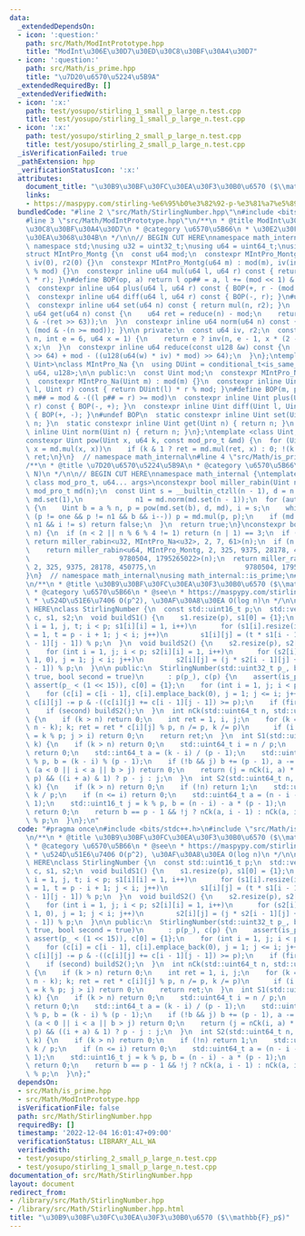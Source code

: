 ```yaml
---
data:
  _extendedDependsOn:
  - icon: ':question:'
    path: src/Math/ModIntPrototype.hpp
    title: "ModInt\u306E\u30D7\u30ED\u30C8\u30BF\u30A4\u30D7"
  - icon: ':question:'
    path: src/Math/is_prime.hpp
    title: "\u7D20\u6570\u5224\u5B9A"
  _extendedRequiredBy: []
  _extendedVerifiedWith:
  - icon: ':x:'
    path: test/yosupo/stirling_1_small_p_large_n.test.cpp
    title: test/yosupo/stirling_1_small_p_large_n.test.cpp
  - icon: ':x:'
    path: test/yosupo/stirling_2_small_p_large_n.test.cpp
    title: test/yosupo/stirling_2_small_p_large_n.test.cpp
  _isVerificationFailed: true
  _pathExtension: hpp
  _verificationStatusIcon: ':x:'
  attributes:
    document_title: "\u30B9\u30BF\u30FC\u30EA\u30F3\u30B0\u6570 ($\\mathbb{F}_p$)"
    links:
    - https://maspypy.com/stirling-%e6%95%b0%e3%82%92-p-%e3%81%a7%e5%89%b2%e3%81%a3%e3%81%9f%e4%bd%99%e3%82%8a%e3%81%ae%e8%a8%88%e7%ae%97
  bundledCode: "#line 2 \"src/Math/StirlingNumber.hpp\"\n#include <bits/stdc++.h>\n\
    #line 3 \"src/Math/ModIntPrototype.hpp\"\n/**\n * @title ModInt\u306E\u30D7\u30ED\
    \u30C8\u30BF\u30A4\u30D7\n * @category \u6570\u5B66\n * \u30E2\u30F3\u30B4\u30E1\
    \u30EA\u3068\u304B\n */\n\n// BEGIN CUT HERE\nnamespace math_internal {\nusing\
    \ namespace std;\nusing u32 = uint32_t;\nusing u64 = uint64_t;\nusing u128 = __uint128_t;\n\
    struct MIntPro_Montg {\n  const u64 mod;\n  constexpr MIntPro_Montg() : mod(0),\
    \ iv(0), r2(0) {}\n  constexpr MIntPro_Montg(u64 m) : mod(m), iv(inv(m)), r2(-u128(mod)\
    \ % mod) {}\n  constexpr inline u64 mul(u64 l, u64 r) const { return reduce(u128(l)\
    \ * r); }\n#define BOP(op, a) return l op## = a, l += (mod << 1) & -(l >> 63)\n\
    \  constexpr inline u64 plus(u64 l, u64 r) const { BOP(+, r - (mod << 1)); }\n\
    \  constexpr inline u64 diff(u64 l, u64 r) const { BOP(-, r); }\n#undef BOP\n\
    \  constexpr inline u64 set(u64 n) const { return mul(n, r2); }\n  constexpr inline\
    \ u64 get(u64 n) const {\n    u64 ret = reduce(n) - mod;\n    return ret + (mod\
    \ & -(ret >> 63));\n  }\n  constexpr inline u64 norm(u64 n) const { return n -\
    \ (mod & -(n >= mod)); }\n\n private:\n  const u64 iv, r2;\n  constexpr u64 inv(u64\
    \ n, int e = 6, u64 x = 1) {\n    return e ? inv(n, e - 1, x * (2 - x * n)) :\
    \ x;\n  }\n  constexpr inline u64 reduce(const u128 &w) const {\n    return u64(w\
    \ >> 64) + mod - ((u128(u64(w) * iv) * mod) >> 64);\n  }\n};\ntemplate <class\
    \ Uint>\nclass MIntPro_Na {\n  using DUint = conditional_t<is_same_v<Uint, u32>,\
    \ u64, u128>;\n\n public:\n  const Uint mod;\n  constexpr MIntPro_Na() : mod(0){};\n\
    \  constexpr MIntPro_Na(Uint m) : mod(m) {}\n  constexpr inline Uint mul(Uint\
    \ l, Uint r) const { return DUint(l) * r % mod; }\n#define BOP(m, p) return l\
    \ m## = mod & -((l p## = r) >= mod)\n  constexpr inline Uint plus(Uint l, Uint\
    \ r) const { BOP(-, +); }\n  constexpr inline Uint diff(Uint l, Uint r) const\
    \ { BOP(+, -); }\n#undef BOP\n  static constexpr inline Uint set(Uint n) { return\
    \ n; }\n  static constexpr inline Uint get(Uint n) { return n; }\n  static constexpr\
    \ inline Uint norm(Uint n) { return n; }\n};\ntemplate <class Uint, class mod_pro_t>\n\
    constexpr Uint pow(Uint x, u64 k, const mod_pro_t &md) {\n  for (Uint ret = md.set(1);;\
    \ x = md.mul(x, x))\n    if (k & 1 ? ret = md.mul(ret, x) : 0; !(k >>= 1)) return\
    \ ret;\n}\n}  // namespace math_internal\n#line 4 \"src/Math/is_prime.hpp\"\n\
    /**\n * @title \u7D20\u6570\u5224\u5B9A\n * @category \u6570\u5B66\n *  O(log\
    \ N)\n */\n\n// BEGIN CUT HERE\nnamespace math_internal {\ntemplate <class Uint,\
    \ class mod_pro_t, u64... args>\nconstexpr bool miller_rabin(Uint n) {\n  const\
    \ mod_pro_t md(n);\n  const Uint s = __builtin_ctzll(n - 1), d = n >> s, one =\
    \ md.set(1),\n             n1 = md.norm(md.set(n - 1));\n  for (auto a : {args...})\
    \ {\n    Uint b = a % n, p = pow(md.set(b), d, md), i = s;\n    while (p = md.norm(p),\
    \ (p != one && p != n1 && b && i--)) p = md.mul(p, p);\n    if (md.norm(p) !=\
    \ n1 && i != s) return false;\n  }\n  return true;\n}\nconstexpr bool is_prime(u64\
    \ n) {\n  if (n < 2 || n % 6 % 4 != 1) return (n | 1) == 3;\n  if (n < UINT_MAX)\
    \ return miller_rabin<u32, MIntPro_Na<u32>, 2, 7, 61>(n);\n  if (n < LLONG_MAX)\n\
    \    return miller_rabin<u64, MIntPro_Montg, 2, 325, 9375, 28178, 450775,\n  \
    \                      9780504, 1795265022>(n);\n  return miller_rabin<u64, MIntPro_Na<u64>,\
    \ 2, 325, 9375, 28178, 450775,\n                      9780504, 1795265022>(n);\n\
    }\n}  // namespace math_internal\nusing math_internal::is_prime;\n#line 4 \"src/Math/StirlingNumber.hpp\"\
    \n/**\n * @title \u30B9\u30BF\u30FC\u30EA\u30F3\u30B0\u6570 ($\\mathbb{F}_p$)\n\
    \ * @category \u6570\u5B66\n * @see\n * https://maspypy.com/stirling-%e6%95%b0%e3%82%92-p-%e3%81%a7%e5%89%b2%e3%81%a3%e3%81%9f%e4%bd%99%e3%82%8a%e3%81%ae%e8%a8%88%e7%ae%97\n\
    \ * \u524D\u51E6\u7406 O(p^2), \u30AF\u30A8\u30EA O(log n)\n */\n\n// BEGIN CUT\
    \ HERE\nclass StirlingNumber {\n  const std::uint16_t p;\n  std::vector<std::vector<std::uint16_t>>\
    \ c, s1, s2;\n  void buildS1() {\n    s1.resize(p), s1[0] = {1};\n    for (int\
    \ i = 1, j, t; i < p; s1[i][i] = 1, i++)\n      for (s1[i].resize(i + 1, 0), j\
    \ = 1, t = p - i + 1; j < i; j++)\n        s1[i][j] = (t * s1[i - 1][j] + s1[i\
    \ - 1][j - 1]) % p;\n  }\n  void buildS2() {\n    s2.resize(p), s2[0] = {1};\n\
    \    for (int i = 1, j; i < p; s2[i][i] = 1, i++)\n      for (s2[i].resize(i +\
    \ 1, 0), j = 1; j < i; j++)\n        s2[i][j] = (j * s2[i - 1][j] + s2[i - 1][j\
    \ - 1]) % p;\n  }\n\n public:\n  StirlingNumber(std::uint32_t p_, bool first =\
    \ true, bool second = true)\n      : p(p_), c(p) {\n    assert(is_prime(p_)),\
    \ assert(p_ < (1 << 15)), c[0] = {1};\n    for (int i = 1, j; i < p; i++)\n  \
    \    for (c[i] = c[i - 1], c[i].emplace_back(0), j = 1; j <= i; j++)\n       \
    \ c[i][j] -= p & -((c[i][j] += c[i - 1][j - 1]) >= p);\n    if (first) buildS1();\n\
    \    if (second) buildS2();\n  }\n  int nCk(std::uint64_t n, std::uint64_t k)\
    \ {\n    if (k > n) return 0;\n    int ret = 1, i, j;\n    for (k = std::min(k,\
    \ n - k); k; ret = ret * c[i][j] % p, n /= p, k /= p)\n      if (i = n % p, j\
    \ = k % p; j > i) return 0;\n    return ret;\n  }\n  int S1(std::uint64_t n, std::uint64_t\
    \ k) {\n    if (k > n) return 0;\n    std::uint64_t i = n / p;\n    if (i > k)\
    \ return 0;\n    std::int64_t a = (k - i) / (p - 1);\n    std::uint16_t j = n\
    \ % p, b = (k - i) % (p - 1);\n    if (!b && j) b += (p - 1), a -= 1;\n    if\
    \ (a < 0 || i < a || b > j) return 0;\n    return (j = nCk(i, a) * s1[j][b] %\
    \ p) && ((i + a) & 1) ? p - j : j;\n  }\n  int S2(std::uint64_t n, std::uint64_t\
    \ k) {\n    if (k > n) return 0;\n    if (!n) return 1;\n    std::uint64_t i =\
    \ k / p;\n    if (n <= i) return 0;\n    std::uint64_t a = (n - i - 1) / (p -\
    \ 1);\n    std::uint16_t j = k % p, b = (n - i) - a * (p - 1);\n    if (j > b)\
    \ return 0;\n    return b == p - 1 && !j ? nCk(a, i - 1) : nCk(a, i) * s2[b][j]\
    \ % p;\n  }\n};\n"
  code: "#pragma once\n#include <bits/stdc++.h>\n#include \"src/Math/is_prime.hpp\"\
    \n/**\n * @title \u30B9\u30BF\u30FC\u30EA\u30F3\u30B0\u6570 ($\\mathbb{F}_p$)\n\
    \ * @category \u6570\u5B66\n * @see\n * https://maspypy.com/stirling-%e6%95%b0%e3%82%92-p-%e3%81%a7%e5%89%b2%e3%81%a3%e3%81%9f%e4%bd%99%e3%82%8a%e3%81%ae%e8%a8%88%e7%ae%97\n\
    \ * \u524D\u51E6\u7406 O(p^2), \u30AF\u30A8\u30EA O(log n)\n */\n\n// BEGIN CUT\
    \ HERE\nclass StirlingNumber {\n  const std::uint16_t p;\n  std::vector<std::vector<std::uint16_t>>\
    \ c, s1, s2;\n  void buildS1() {\n    s1.resize(p), s1[0] = {1};\n    for (int\
    \ i = 1, j, t; i < p; s1[i][i] = 1, i++)\n      for (s1[i].resize(i + 1, 0), j\
    \ = 1, t = p - i + 1; j < i; j++)\n        s1[i][j] = (t * s1[i - 1][j] + s1[i\
    \ - 1][j - 1]) % p;\n  }\n  void buildS2() {\n    s2.resize(p), s2[0] = {1};\n\
    \    for (int i = 1, j; i < p; s2[i][i] = 1, i++)\n      for (s2[i].resize(i +\
    \ 1, 0), j = 1; j < i; j++)\n        s2[i][j] = (j * s2[i - 1][j] + s2[i - 1][j\
    \ - 1]) % p;\n  }\n\n public:\n  StirlingNumber(std::uint32_t p_, bool first =\
    \ true, bool second = true)\n      : p(p_), c(p) {\n    assert(is_prime(p_)),\
    \ assert(p_ < (1 << 15)), c[0] = {1};\n    for (int i = 1, j; i < p; i++)\n  \
    \    for (c[i] = c[i - 1], c[i].emplace_back(0), j = 1; j <= i; j++)\n       \
    \ c[i][j] -= p & -((c[i][j] += c[i - 1][j - 1]) >= p);\n    if (first) buildS1();\n\
    \    if (second) buildS2();\n  }\n  int nCk(std::uint64_t n, std::uint64_t k)\
    \ {\n    if (k > n) return 0;\n    int ret = 1, i, j;\n    for (k = std::min(k,\
    \ n - k); k; ret = ret * c[i][j] % p, n /= p, k /= p)\n      if (i = n % p, j\
    \ = k % p; j > i) return 0;\n    return ret;\n  }\n  int S1(std::uint64_t n, std::uint64_t\
    \ k) {\n    if (k > n) return 0;\n    std::uint64_t i = n / p;\n    if (i > k)\
    \ return 0;\n    std::int64_t a = (k - i) / (p - 1);\n    std::uint16_t j = n\
    \ % p, b = (k - i) % (p - 1);\n    if (!b && j) b += (p - 1), a -= 1;\n    if\
    \ (a < 0 || i < a || b > j) return 0;\n    return (j = nCk(i, a) * s1[j][b] %\
    \ p) && ((i + a) & 1) ? p - j : j;\n  }\n  int S2(std::uint64_t n, std::uint64_t\
    \ k) {\n    if (k > n) return 0;\n    if (!n) return 1;\n    std::uint64_t i =\
    \ k / p;\n    if (n <= i) return 0;\n    std::uint64_t a = (n - i - 1) / (p -\
    \ 1);\n    std::uint16_t j = k % p, b = (n - i) - a * (p - 1);\n    if (j > b)\
    \ return 0;\n    return b == p - 1 && !j ? nCk(a, i - 1) : nCk(a, i) * s2[b][j]\
    \ % p;\n  }\n};"
  dependsOn:
  - src/Math/is_prime.hpp
  - src/Math/ModIntPrototype.hpp
  isVerificationFile: false
  path: src/Math/StirlingNumber.hpp
  requiredBy: []
  timestamp: '2022-12-04 16:01:47+09:00'
  verificationStatus: LIBRARY_ALL_WA
  verifiedWith:
  - test/yosupo/stirling_2_small_p_large_n.test.cpp
  - test/yosupo/stirling_1_small_p_large_n.test.cpp
documentation_of: src/Math/StirlingNumber.hpp
layout: document
redirect_from:
- /library/src/Math/StirlingNumber.hpp
- /library/src/Math/StirlingNumber.hpp.html
title: "\u30B9\u30BF\u30FC\u30EA\u30F3\u30B0\u6570 ($\\mathbb{F}_p$)"
---
```

